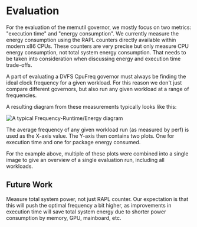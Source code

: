 # Evaluation

For the evaluation of the memutil governor, we mostly focus on two metrics: "execution time" and "energy consumption".
We currently measure the energy consumption using the RAPL counters directly available within modern x86 CPUs.
These counters are very precise but only measure CPU energy consumption, not total system energy consumption.
That needs to be taken into consideration when discussing energy and execution time trade-offs.

A part of evaluating a DVFS CpuFreq governor must always be finding the ideal clock frequency for a given workload.
For this reason we don't just compare different governors, but also run any given workload at a range of frequencies.

A resulting diagram from these measurements typically looks like this:

![A typical Frequency-Runtime/Energy diagram](https://gitlab.hpi.de/osm/osm-energy/masterprojekt-ws21-compendium/-/raw/master/evaluation/results/memutil-l2stall-lerp-leon-laptop-nas/evaluation.png)

The average frequency of any given workload run (as measured by perf) is used as the X-axis value.
The Y-axis then contains two plots.
One for execution time and one for package energy consumed.

For the example above, multiple of these plots were combined into a single image to give an overview of a single evaluation run, including all workloads.



## Future Work

Measure total system power, not just RAPL counter.
Our expectation is that this will push the optimal frequency a bit higher, as improvements in execution time will save total system energy due to shorter power consumption by memory, GPU, mainboard, etc.
